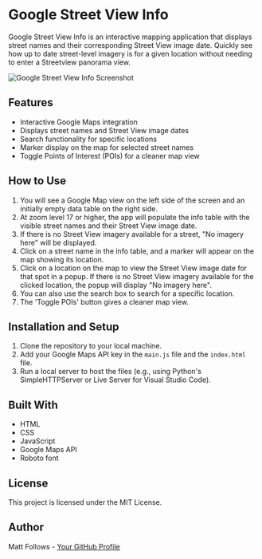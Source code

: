 # Google Street View Info

Google Street View Info is an interactive mapping application that displays street names and their corresponding Street View image date. Quickly see how up to date street-level imagery is for a given location without needing to enter a Streetview panorama view.

![Google Street View Info Screenshot](screenshot.png)

## Features

- Interactive Google Maps integration
- Displays street names and Street View image dates
- Search functionality for specific locations
- Marker display on the map for selected street names
- Toggle Points of Interest (POIs) for a cleaner map view

## How to Use

1. You will see a Google Map view on the left side of the screen and an initially empty data table on the right side.
2. At zoom level 17 or higher, the app will populate the info table with the visible street names and their Street View image date.
3. If there is no Street View imagery available for a street, "No imagery here" will be displayed.
4. Click on a street name in the info table, and a marker will appear on the map showing its location.
5. Click on a location on the map to view the Street View image date for that spot in a popup. If there is no Street View imagery available for the clicked location, the popup will display "No imagery here".
6. You can also use the search box to search for a specific location.
7. The 'Toggle POIs' button gives a cleaner map view.

## Installation and Setup

1. Clone the repository to your local machine.
2. Add your Google Maps API key in the `main.js` file and the `index.html` file.
3. Run a local server to host the files (e.g., using Python's SimpleHTTPServer or Live Server for Visual Studio Code).

## Built With

- HTML
- CSS
- JavaScript
- Google Maps API
- Roboto font

## License

This project is licensed under the MIT License.

## Author

Matt Follows - [Your GitHub Profile](https://github.com/madm4tty)
